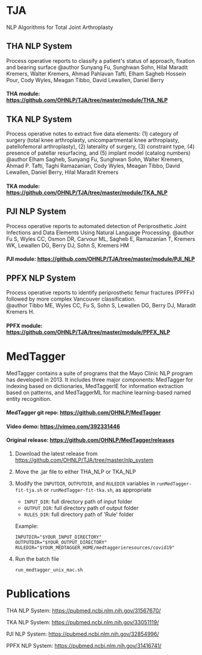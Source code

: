 # TJA
NLP Algorithms for Total Joint Arthroplasty

## THA NLP System
Process operative reports to classify a patient's status of approach, fixation and bearing surface
@author Sunyang Fu, Sunghwan Sohn, Hilal Maradit Kremers, Walter Kremers, Ahmad Pahlavan Tafti, Elham Sagheb Hossein Pour, Cody Wyles, Meagan Tibbo, David Lewallen, Daniel Berry
#### THA module: https://github.com/OHNLP/TJA/tree/master/module/THA_NLP

## TKA NLP System
Process operative notes to extract five data elements: (1) category of surgery (total knee arthroplasty, unicompartmental knee arthroplasty, patellofemoral arthroplasty), (2) laterality of surgery, (3) constraint type, (4) presence of patellar resurfacing, and (5) implant model (catalog numbers)
@author Elham Sagheb, Sunyang Fu, Sunghwan Sohn, Walter Kremers, Ahmad P. Tafti, Taghi Ramazanian, Cody Wyles, Meagan Tibbo, David Lewallen, Daniel Berry, Hilal Maradit Kremers
#### TKA module: https://github.com/OHNLP/TJA/tree/master/module/TKA_NLP

## PJI NLP System
Process operative reports to automated detection of Periprosthetic Joint Infections and Data Elements Using Natural Language Processing. 
@author Fu S, Wyles CC, Osmon DR, Carvour ML, Sagheb E, Ramazanian T, Kremers WK, Lewallen DG, Berry DJ, Sohn S, Kremers HM
#### PJI module: https://github.com/OHNLP/TJA/tree/master/module/PJI_NLP

## PPFX NLP System
Process operative reports to identify periprosthetic femur fractures (PPFFx) followed by more complex Vancouver classification.                 
@author Tibbo ME, Wyles CC, Fu S, Sohn S, Lewallen DG, Berry DJ, Maradit Kremers H.
#### PPFX module: https://github.com/OHNLP/TJA/tree/master/module/PPFX_NLP

# MedTagger
MedTagger contains a suite of programs that the Mayo Clinic NLP program has developed in 2013.
It includes three major components: MedTagger for indexing based on dictionaries, MedTaggerIE for
information extraction based on patterns, and MedTaggerML for machine learning-based named entity recognition.
#### MedTagger git repo: https://github.com/OHNLP/MedTagger
#### Video demo: https://vimeo.com/392331446
#### Original release: https://github.com/OHNLP/MedTagger/releases

1. Download the latest release from https://github.com/OHNLP/TJA/tree/master/nlp_system 
2. Move the .jar file to either THA_NLP or TKA_NLP
3. Modify the `INPUTDIR`, `OUTPUTDIR`, and `RULEDIR` variables in `runMedTagger-fit-tja.sh` or `runMedTagger-fit-tka.sh`, as appropriate
    - `INPUT_DIR`: full directory path of input folder 
    - `OUTPUT_DIR`: full directory path of output folder
    - `RULES_DIR`: full directory path of 'Rule' folder
    
    Example:
    ```
    INPUTDIR="$YOUR_INPUT_DIRECTORY"
    OUTPUTDIR="$YOUR_OUTPUT_DIRECTORY"
    RULEDIR="$YOUR_MEDTAGGER_HOME/medtaggerieresources/covid19"
    ```
    
4. Run the batch file

    ```
    run_medtagger_unix_mac.sh
    ```
    
# Publications
THA NLP System:  https://pubmed.ncbi.nlm.nih.gov/31567670/

TKA NLP System:  https://pubmed.ncbi.nlm.nih.gov/33051119/

PJI NLP System:  https://pubmed.ncbi.nlm.nih.gov/32854996/

PPFX NLP System: https://pubmed.ncbi.nlm.nih.gov/31416741/


